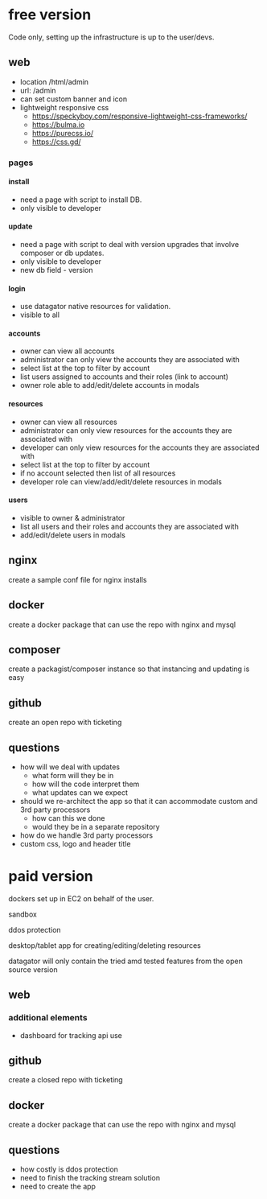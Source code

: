 free version
============

Code only, setting up the infrastructure is up to the user/devs.

web
---

- location /html/admin
- url: /admin
- can set custom banner and icon
- lightweight responsive css
  - https://speckyboy.com/responsive-lightweight-css-frameworks/
  - https://bulma.io
  - https://purecss.io/
  - https://css.gd/

### pages

#### install

- need a page with script to install DB.
- only visible to developer

#### update

- need a page with script to deal with version upgrades that involve composer or db updates.
- only visible to developer
- new db field - version

#### login

- use datagator native resources for validation.
- visible to all

#### accounts

- owner can view all accounts
- administrator can only view the accounts they are associated with
- select list at the top to filter by account
- list users assigned to accounts and their roles (link to account)
- owner role able to add/edit/delete accounts in modals

#### resources

- owner can view all resources
- administrator can only view resources for the accounts they are associated with
- developer can only view resources for the accounts they are associated with
- select list at the top to filter by account
- if no account selected then list of all resources
- developer role can view/add/edit/delete resources in modals

#### users

- visible to owner & administrator
- list all users and their roles and accounts they are associated with
- add/edit/delete users in modals

nginx
-----

create a sample conf file for nginx installs

docker
------

create a docker package that can use the repo with nginx and mysql

composer
--------

create a packagist/composer instance so that instancing and updating is easy

github
------

create an open repo with ticketing

questions
---------

- how will we deal with updates
  - what form will they be in
  - how will the code interpret them
  - what updates can we expect
- should we re-architect the app so that it can accommodate custom and 3rd party processors
  - how can this we done
  - would they be in a separate repository
- how do we handle 3rd party processors
- custom css, logo and header title

paid version
============

dockers set up in EC2 on behalf of the user.

sandbox

ddos protection

desktop/tablet app for creating/editing/deleting resources

datagator will only contain the tried amd tested features from the open source version

web
--- 

### additional elements

- dashboard for tracking api use

github
------

create a closed repo with ticketing

docker
------

create a docker package that can use the repo with nginx and mysql

questions
---------

- how costly is ddos protection
- need to finish the tracking stream solution
- need to create the app
